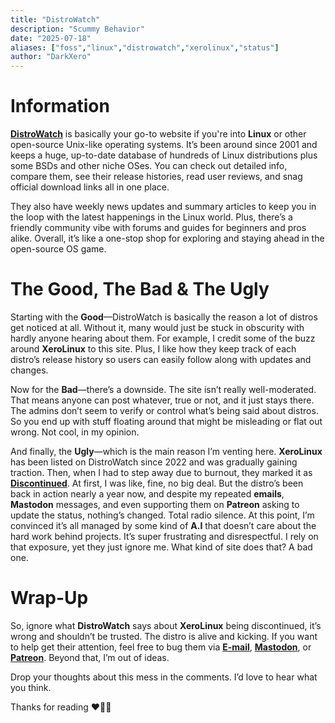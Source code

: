 ```yaml
---
title: "DistroWatch"
description: "Scummy Behavior"
date: "2025-07-18"
aliases: ["foss","linux","distrowatch","xerolinux","status"]
author: "DarkXero"
---
```


# Information

[**DistroWatch**](https://distrowatch.com/) is basically your go-to website if you're into **Linux** or other open-source Unix-like operating systems. It’s been around since 2001 and keeps a huge, up-to-date database of hundreds of Linux distributions plus some BSDs and other niche OSes. You can check out detailed info, compare them, see their release histories, read user reviews, and snag official download links all in one place. 

They also have weekly news updates and summary articles to keep you in the loop with the latest happenings in the Linux world. Plus, there’s a friendly community vibe with forums and guides for beginners and pros alike. Overall, it’s like a one-stop shop for exploring and staying ahead in the open-source OS game.

# The Good, The Bad & The Ugly

Starting with the **Good**—DistroWatch is basically the reason a lot of distros get noticed at all. Without it, many would just be stuck in obscurity with hardly anyone hearing about them. For example, I credit some of the buzz around **XeroLinux** to this site. Plus, I like how they keep track of each distro’s release history so users can easily follow along with updates and changes.

Now for the **Bad**—there’s a downside. The site isn’t really well-moderated. That means anyone can post whatever, true or not, and it just stays there. The admins don’t seem to verify or control what’s being said about distros. So you end up with stuff floating around that might be misleading or flat out wrong. Not cool, in my opinion.

And finally, the **Ugly**—which is the main reason I’m venting here. **XeroLinux** has been listed on DistroWatch since 2022 and was gradually gaining traction. Then, when I had to step away due to burnout, they marked it as [**Discontinued**](https://distrowatch.com/table.php?distribution=xero). At first, I was like, fine, no big deal. But the distro’s been back in action nearly a year now, and despite my repeated **emails**, **Mastodon** messages, and even supporting them on **Patreon** asking to update the status, nothing’s changed. Total radio silence. At this point, I’m convinced it’s all managed by some kind of **A.I** that doesn’t care about the hard work behind projects. It’s super frustrating and disrespectful. I rely on that exposure, yet they just ignore me. What kind of site does that? A bad one.

# Wrap-Up

So, ignore what **DistroWatch** says about **XeroLinux** being discontinued, it’s wrong and shouldn’t be trusted. The distro is alive and kicking. If you want to help get their attention, feel free to bug them via [**E-mail**](distro@distrowatch.com), [**Mastodon**](https://mastodon.social/@DistroWatch), or [**Patreon**](https://www.patreon.com/distrowatch). Beyond that, I’m out of ideas.

Drop your thoughts about this mess in the comments. I’d love to hear what you think.

Thanks for reading ❤️‍🔥🙏
